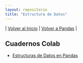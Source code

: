 ```yaml
---
layout: repositorio
title: "Estructura de Datos"
---
```

| [Volver al Inicio](../../index.md) | [Volver a Pandas](../pandas.md) |

## Cuadernos Colab
- [Estructuras de Datos en Pandas](../../colab/pandas/pd_ed_01.ipynb)

